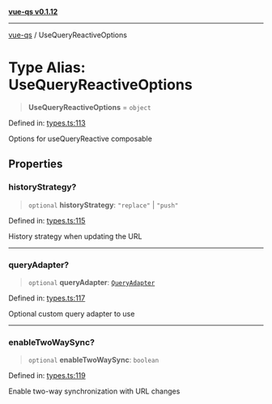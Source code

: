 [**vue-qs v0.1.12**](../README.md)

***

[vue-qs](../README.md) / UseQueryReactiveOptions

# Type Alias: UseQueryReactiveOptions

> **UseQueryReactiveOptions** = `object`

Defined in: [types.ts:113](https://github.com/iamsomraj/vue-qs/blob/a939c826c3bc2f8d12b41c9e4a6ee1db94af81b0/src/types.ts#L113)

Options for useQueryReactive composable

## Properties

### historyStrategy?

> `optional` **historyStrategy**: `"replace"` \| `"push"`

Defined in: [types.ts:115](https://github.com/iamsomraj/vue-qs/blob/a939c826c3bc2f8d12b41c9e4a6ee1db94af81b0/src/types.ts#L115)

History strategy when updating the URL

***

### queryAdapter?

> `optional` **queryAdapter**: [`QueryAdapter`](QueryAdapter.md)

Defined in: [types.ts:117](https://github.com/iamsomraj/vue-qs/blob/a939c826c3bc2f8d12b41c9e4a6ee1db94af81b0/src/types.ts#L117)

Optional custom query adapter to use

***

### enableTwoWaySync?

> `optional` **enableTwoWaySync**: `boolean`

Defined in: [types.ts:119](https://github.com/iamsomraj/vue-qs/blob/a939c826c3bc2f8d12b41c9e4a6ee1db94af81b0/src/types.ts#L119)

Enable two-way synchronization with URL changes
